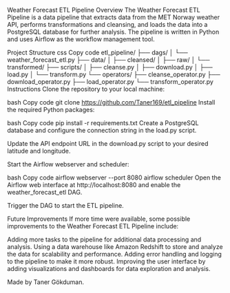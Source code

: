 Weather Forecast ETL Pipeline
Overview
The Weather Forecast ETL Pipeline is a data pipeline that extracts data from the MET Norway weather API, performs transformations and cleansing, and loads the data into a PostgreSQL database for further analysis. The pipeline is written in Python and uses Airflow as the workflow management tool.

Project Structure
css
Copy code
etl_pipeline/
├── dags/
│   └── weather_forecast_etl.py
├── data/
│   ├── cleansed/
│   ├── raw/
│   └── transformed/
├── scripts/
│   ├── cleanse.py
│   ├── download.py
│   ├── load.py
│   └── transform.py
└── operators/
    ├── cleanse_operator.py
    ├── download_operator.py
    ├── load_operator.py
    └── transform_operator.py
Instructions
Clone the repository to your local machine:

bash
Copy code
git clone https://github.com/Taner169/etl_pipeline
Install the required Python packages:

bash
Copy code
pip install -r requirements.txt
Create a PostgreSQL database and configure the connection string in the load.py script.

Update the API endpoint URL in the download.py script to your desired latitude and longitude.

Start the Airflow webserver and scheduler:

bash
Copy code
airflow webserver --port 8080
airflow scheduler
Open the Airflow web interface at http://localhost:8080 and enable the weather_forecast_etl DAG.

Trigger the DAG to start the ETL pipeline.

Future Improvements
If more time were available, some possible improvements to the Weather Forecast ETL Pipeline include:

Adding more tasks to the pipeline for additional data processing and analysis.
Using a data warehouse like Amazon Redshift to store and analyze the data for scalability and performance.
Adding error handling and logging to the pipeline to make it more robust.
Improving the user interface by adding visualizations and dashboards for data exploration and analysis.

Made by Taner Gökduman.
